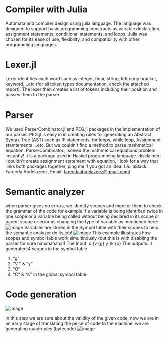 # Compiler with Julia
 Automata and compiler design using julia language. The language was designed to support
basic programming constructs as variable declaration, assignment statements,
conditional statements, and loops. Julia was chosen for
its ease of use, flexibility, and compatibility with other programming languages.
 # Lexer.jl
Lexer identifies each word such as integer, floar, string, left curly bracket, keyword,...etc (for all token types documentation, check the attached report).
The lexer then creates a list of tokens including their position and passes them to the parser.
# Parser
We used ParserCombinator.jl and PEG.jl packages in the implementation of our parser. PEG.jl is easy in in creating rules for generating an Abstract Syntax Tree (AST) such as IF statements, for loops, while loop, Assignment stamtements ...etc. But we couldn't find a method to parse mathmetical equation. ParserCombinator.jl solved the mathmetical equations problem instantly! It is a package used in Haskel programming language.
disclaimer: I couldn't create assignment statement with equation, I look for a way that links both packages together, ping me if you got an idea! (JuliaSlack: Fareeda Abdelazeez, Email: fareedaabdelazeez@gmail.com)
# Semantic analyzer
when parser gives no errors, we identify scopes and monitor them to check the grammar of the code for example if a variable is being identified twice in one scope or a variable being called without being declared in its scope or parent scope or error as changing the type of variable as mentioned here:
![image](https://github.com/Farreeda/Compiler-with-Julia/assets/94711213/4e554a73-f8ed-4485-b49c-8ba1d2022915)
Variables are stored in the Symbol table with their scopes to help the semantic analyzer do its job!
![image](https://github.com/Farreeda/Compiler-with-Julia/assets/94711213/336eb22b-c056-47c3-9b5e-12e0505c9509)
This example illustrates how scopes and symbol table work simultinously (but this is with disabling the parser for sure hahahahaha!)
The Input: c {v {g} y }k {o}
The outputs: it generated 4 scopes in the symbol table
1. “g” 
2. “V ” & “y” 
3. “O” 
4. “C” & “K” in the global symbol table

# Code generation
![image](https://github.com/Farreeda/Compiler-with-Julia/assets/94711213/835a4715-7ac4-4b9a-a0da-022d5feee24e)

In this step we are sure about the validity of the given code, now we are in an early stage of translating the peice of code to the machine, we are generating quadruples (bytecode)
![image](https://github.com/Farreeda/Compiler-with-Julia/assets/94711213/958f589f-a062-4190-afec-25628e530b58)


